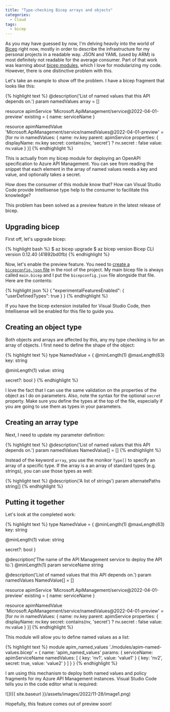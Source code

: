 ```yaml
---
title: "Type-checking Bicep arrays and objects"
categories:
  - Cloud
tags:
  - bicep
---
```


As you may have guessed by now, I'm delving heavily into the world of [Bicep](https://learn.microsoft.com/azure/azure-resource-manager/bicep/overview) right now, mostly in order to describe the infrastructure for my personal projects in a readable way.  JSON and YAML (used by ARM) is most definitely not readable for the average consumer.  Part of that work was learning about [bicep modules](https://learn.microsoft.com/azure/azure-resource-manager/bicep/modules), which I love for modularizing my code.  However, there is one distinctive problem with this.

Let's take an example to show off the problem.  I have a bicep fragment that looks like this:

{% highlight text %}
@description('List of named values that this API depends on.')
param namedValues array = []

resource apimService 'Microsoft.ApiManagement/service@2022-04-01-preview' existing = {
  name: serviceName
}

resource apimNamedValue 'Microsoft.ApiManagement/service/namedValues@2022-04-01-preview' = [for nv in namedValues: {
  name: nv.key
  parent: apimService
  properties: {
    displayName: nv.key
    secret: contains(nv, 'secret') ? nv.secret : false
    value: nv.value
  }
}]
{% endhighlight %}

This is actually from my bicep module for deploying an OpenAPI specification to Azure API Management.  You can see from reading the snippet that each element in the array of named values needs a key and value, and optionally takes a secret.

How does the consumer of this module know that?  How can Visual Studio Code provide Intellisense type help to the consumer to facilitate this knowledge?

This problem has been solved as a preview feature in the latest release of bicep.

## Upgrading bicep

First off, let's upgrade bicep:

{% highlight bash %}
$ az bicep upgrade
$ az bicep version
Bicep CLI version 0.12.40 (41892bd0fb)
{% endhighlight %}

Now, let's enable the preview feature.  You need to [create a `bicepconfig.json` file](https://learn.microsoft.com/azure/azure-resource-manager/bicep/bicep-config) in the root of the project.  My main bicep file is always called `main.bicep` and I put the `bicepconfig.json` file alongside that file.  Here are the contents:

{% highlight json %}
{
    "experimentalFeaturesEnabled": {
        "userDefinedTypes": true
    }
}
{% endhighlight %}

If you have the bicep extension installed for Visual Studio Code, then Intellisense will be enabled for this file to guide you.

## Creating an object type

Both objects and arrays are affected by this, any my type checking is for an array of objects. I first need to define the shape of the object:

{% highlight text %}
type NamedValue = {
  @minLength(1)
  @maxLength(63)
  key: string

  @minLength(1)
  value: string
  
  secret?: bool
}
{% endhighlight %}

I love the fact that I can use the same validation on the properties of the object as I do on parameters.  Also, note the syntax for the optional `secret` property.  Make sure you define the types at the top of the file, especially if you are going to use them as types in your parameters.

## Creating an array type

Next, I need to update my parameter definition:

{% highlight text %}
@description('List of named values that this API depends on.')
param namedValues NamedValue[] = []
{% endhighlight %}

Instead of the keyword `array`, you use the monikor `Type[]` to specify an array of a specific type.  If the array is a an array of standard types (e.g. strings), you can use those types as well:

{% highlight text %}
@description('A list of strings')
param alternatePaths string[]
{% endhighlight %}

## Putting it together

Let's look at the completed work:

{% highlight text %}
type NamedValue = {
  @minLength(1)
  @maxLength(63)
  key: string

  @minLength(1)
  value: string
  
  secret?: bool
}

@description('The name of the API Management service to deploy the API to.')
@minLength(1)
param serviceName string

@description('List of named values that this API depends on.')
param namedValues NamedValue[] = []

resource apimService 'Microsoft.ApiManagement/service@2022-04-01-preview' existing = {
  name: serviceName
}

resource apimNamedValue 'Microsoft.ApiManagement/service/namedValues@2022-04-01-preview' = [for nv in namedValues: {
  name: nv.key
  parent: apimService
  properties: {
    displayName: nv.key
    secret: contains(nv, 'secret') ? nv.secret : false
    value: nv.value
  }
}]
{% endhighlight %}

This module will allow you to define named values as a list:

{% highlight text %}
module apim_named_values './modules/apim-named-values.bicep' = {
  name: 'apim_named_values'
  params: {
    serviceName: apimServiceName
    namedValues: [
      { key: 'nv1', value: 'value1' }
      { key: 'nv2', secret: true, value: 'value2' }
    ]
  }
}
{% endhighlight %}

I am using this mechanism to deploy both named values and policy fragments for my Azure API Management instances.  Visual Studio Code tells you in the code editor what is required:

![]({{ site.baseurl }}/assets/images/2022/11-28/image1.png)

Hopefully, this feature comes out of preview soon!
